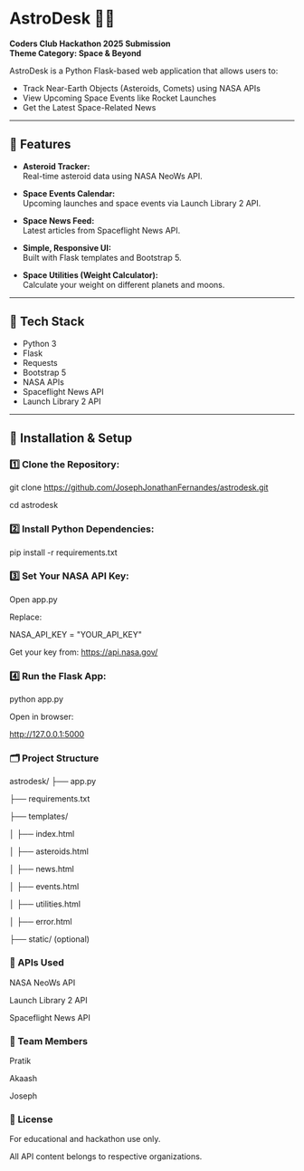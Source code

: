 # AstroDesk 🌌🚀

**Coders Club Hackathon 2025 Submission**  
**Theme Category: Space & Beyond**  

AstroDesk is a Python Flask-based web application that allows users to:  
- Track Near-Earth Objects (Asteroids, Comets) using NASA APIs  
- View Upcoming Space Events like Rocket Launches  
- Get the Latest Space-Related News  

---

## 🌟 Features

- **Asteroid Tracker:**  
  Real-time asteroid data using NASA NeoWs API.

- **Space Events Calendar:**  
  Upcoming launches and space events via Launch Library 2 API.

- **Space News Feed:**  
  Latest articles from Spaceflight News API.

- **Simple, Responsive UI:**  
  Built with Flask templates and Bootstrap 5.

- **Space Utilities (Weight Calculator):**  
  Calculate your weight on different planets and moons.


---

## 🔧 Tech Stack

- Python 3  
- Flask  
- Requests  
- Bootstrap 5  
- NASA APIs  
- Spaceflight News API  
- Launch Library 2 API  

---

## 🚀 Installation & Setup

### 1️⃣ Clone the Repository:

git clone https://github.com/JosephJonathanFernandes/astrodesk.git


cd astrodesk

### 2️⃣ Install Python Dependencies:

pip install -r requirements.txt

### 3️⃣ Set Your NASA API Key:

Open app.py

Replace:

NASA_API_KEY = "YOUR_API_KEY"

Get your key from: https://api.nasa.gov/

### 4️⃣ Run the Flask App:

python app.py

Open in browser:

http://127.0.0.1:5000

### 🗂️ Project Structure

astrodesk/
├── app.py

├── requirements.txt

├── templates/

│   ├── index.html

│   ├── asteroids.html

│   ├── news.html

│   ├── events.html

│   ├── utilities.html

│   ├── error.html

├── static/ (optional)

### 🎯 APIs Used

NASA NeoWs API

Launch Library 2 API

Spaceflight News API

### 👥 Team Members

Pratik

Akaash

Joseph

### 📄 License

For educational and hackathon use only.

All API content belongs to respective organizations.
